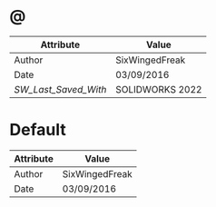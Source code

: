 # @
| Attribute | Value |
| ---  | ---     |
| Author | SixWingedFreak |
| Date | 03/09/2016 |
| _SW_Last_Saved_With_ | SOLIDWORKS 2022 |
# Default
| Attribute | Value |
| ---  | ---     |
| Author | SixWingedFreak |
| Date | 03/09/2016 |
